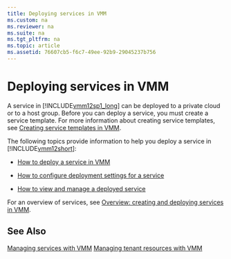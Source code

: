 ```yaml
---
title: Deploying services in VMM
ms.custom: na
ms.reviewer: na
ms.suite: na
ms.tgt_pltfrm: na
ms.topic: article
ms.assetid: 76607cb5-f6c7-49ee-92b9-29045237b756
---
```

# Deploying services in VMM
A service in [!INCLUDE[vmm12sp1_long](../Token/vmm12sp1_long_md.md)] can be deployed to a private cloud or to a host group. Before you can deploy a service, you must create a service template. For more information about creating service templates, see [Creating service templates in VMM](../Topic/Creating-service-templates-in-VMM.md).

The following topics provide information to help you deploy a service in [!INCLUDE[vmm12short](../Token/vmm12short_md.md)]:

-   [How to deploy a service in VMM](../Topic/How-to-deploy-a-service-in-VMM.md)

-   [How to configure deployment settings for a service](../Topic/How-to-configure-deployment-settings-for-a-service.md)

-   [How to view and manage a deployed service](../Topic/How-to-view-and-manage-a-deployed-service.md)

For an overview of services, see [Overview: creating and deploying services in VMM](../Topic/Overview--creating-and-deploying-services-in-VMM.md).

## See Also
[Managing services with VMM](../Topic/Managing-services-with-VMM.md)
[Managing tenant resources with VMM](../Topic/Managing-tenant-resources-with-VMM.md)

